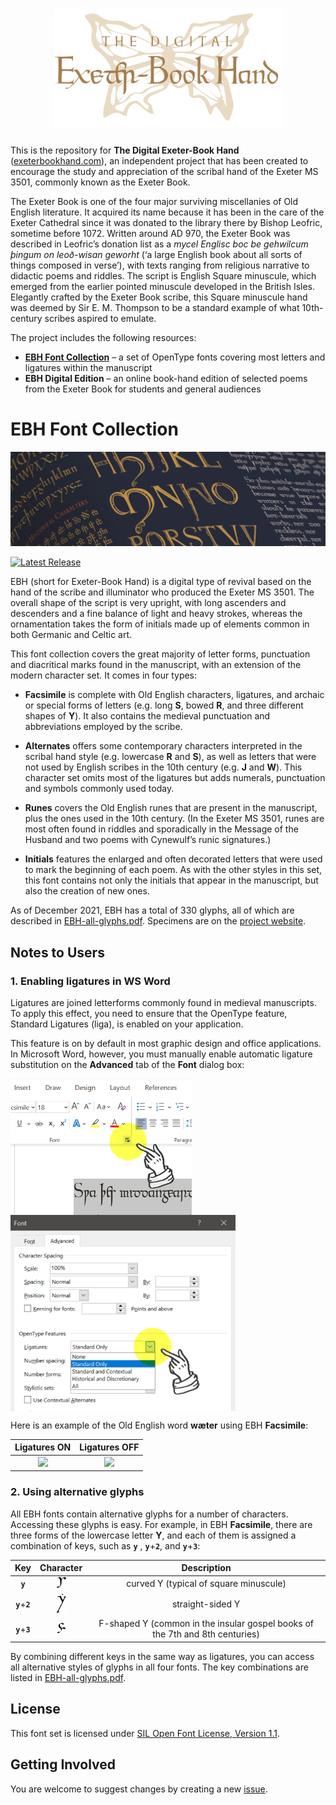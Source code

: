 <h1 align="center">
  <img src="images/debh-logo.svg" width="365" alt="The Digital Exeter-Book Hand Project Logo" />
</h1> 

This is the repository for **The Digital Exeter-Book Hand** ([exeterbookhand.com](https://www.exeterbookhand.com)), an independent project that has been created to encourage the study and appreciation of the scribal hand of the Exeter MS 3501, commonly known as the Exeter Book.

The Exeter Book is one of the four major surviving miscellanies of Old English literature. It acquired its name because it has been in the care of the Exeter Cathedral since it was donated to the library there by Bishop Leofric, sometime before 1072. Written around AD 970, the Exeter Book was described in Leofric’s donation list as a _mycel Englisc boc be gehwilcum þingum on leoð-wisan geworht_ (‘a large English book about all sorts of things composed in verse’), with texts ranging from religious narrative to didactic poems and riddles. The script is English Square minuscule, which emerged from the earlier pointed minuscule developed in the British Isles. Elegantly crafted by the Exeter Book scribe, this Square minuscule hand was deemed by Sir E. M. Thompson to be a standard example of what 10th-century scribes aspired to emulate.

The project includes the following resources:
  * [**EBH Font Collection**](#ebh-font-collection) – a set of OpenType fonts covering most letters and ligatures within the manuscript
  * **EBH Digital Edition** – an online book-hand edition of selected poems from the Exeter Book for students and general audiences
 
# EBH Font Collection

<img src="images/mu02.png" alt="The Font Collection" />

[![Latest Release](https://img.shields.io/github/v/release/rubywku/exeterbookhand?label=Download%20Release&logo=Github)](https://github.com/rubywku/exeterbookhand/releases/latest)

EBH (short for Exeter-Book Hand) is a digital type of revival based on the hand of the scribe and illuminator who produced the Exeter MS 3501. The overall shape of the script is very upright, with long ascenders and descenders and a fine balance of light and heavy strokes, whereas the ornamentation takes the form of initials made up of elements common in both Germanic and Celtic art. 

This font collection covers the great majority of letter forms, punctuation and diacritical marks found in the manuscript, with an extension of the modern character set. It comes in four types:

  * **Facsimile** is complete with Old English characters, ligatures, and archaic or special forms of letters (e.g. long **S**, bowed **R**, and three different shapes of **Y**). It also contains the medieval punctuation and abbreviations employed by the scribe.

  * **Alternates** offers some contemporary characters interpreted in the scribal hand style (e.g. lowercase **R** and **S**), as well as letters that were not used by English scribes in the 10th century (e.g. **J** and **W**). This character set omits most of the ligatures but adds numerals, punctuation and symbols commonly used today.

  * **Runes** covers the Old English runes that are present in the manuscript, plus the ones used in the 10th century. (In the Exeter MS 3501, runes are most often found in riddles and sporadically in the Message of the Husband and two poems with Cynewulf’s runic signatures.)

  * **Initials** features the enlarged and often decorated letters that were used to mark the beginning of each poem. As with the other styles in this set, this font contains not only the initials that appear in the manuscript, but also the creation of new ones.

As of December 2021, EBH has a total of 330 glyphs, all of which are described in [EBH-all-glyphs.pdf](EBH-all-glyphs.pdf). Specimens are on the [project website](https://www.exeterbookhand.com).

## Notes to Users

### 1. Enabling ligatures in WS Word

Ligatures are joined letterforms commonly found in medieval manuscripts. To apply this effect, you need to ensure that the OpenType feature, Standard Ligatures (liga), is enabled on your application.

This feature is on by default in most graphic design and office applications. In Microsoft Word, however, you must manually enable automatic ligature substitution on the **Advanced** tab of the **Font** dialog box:

<p float="left">
<img src="images/liga-MS-Word.png" width="290" align="top" alt="Enable Ligatures in WS Word" />
<img src="images/liga-MS-Word-02.png" width="360" align="top" alt="Enable Ligatures in WS Word" />
</p>

Here is an example of the Old English word **wæter** using EBH **Facsimile**:

| Ligatures ON            | Ligatures OFF |
:-------------------------:|:-------------------------:
<img src="images/wæter-1.svg" height="45"/>  |  <img src="images/wæter-2.svg" height="45"/>

### 2. Using alternative glyphs

All EBH fonts contain alternative glyphs for a number of characters. Accessing these glyphs is easy. For example, in EBH **Facsimile**, there are three forms of the lowercase letter **Y**, and each of them is assigned a combination of keys, such as **`y`** , **`y`**+**`2`**, and **`y`**+**`3`**:

| Key             |  Character | Description |
:-------------------------:|:-------------------------:|:-------------------------:
**`y`**          |  <img src="images/y-1.svg" width="15"/>  | curved Y (typical of square minuscule) 
**`y`**+**`2`**  |  <img src="images/y-2.svg" width="15"/>  | straight-sided Y
**`y`**+**`3`**  |  <img src="images/y-3.svg" width="15"/>  | F-shaped Y (common in the insular gospel books of the 7th and 8th centuries)

By combining different keys in the same way as ligatures, you can access all alternative styles of glyphs in all four fonts. The key combinations are listed in [EBH-all-glyphs.pdf](EBH-all-glyphs.pdf).

## License

This font set is licensed under [SIL Open Font License, Version 1.1](OFL.md).

## Getting Involved

You are welcome to suggest changes by creating a new [issue](https://github.com/rubywku/exeterbookhand/issues).

